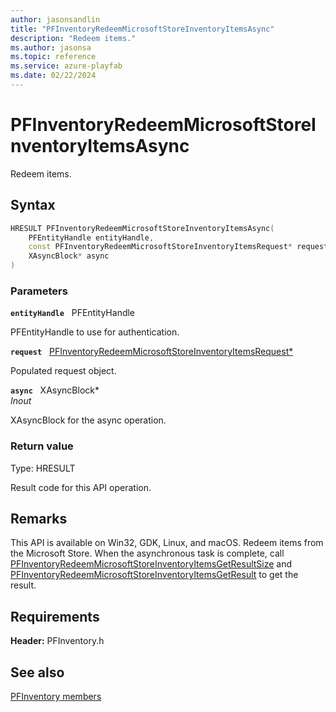 ```yaml
---
author: jasonsandlin
title: "PFInventoryRedeemMicrosoftStoreInventoryItemsAsync"
description: "Redeem items."
ms.author: jasonsa
ms.topic: reference
ms.service: azure-playfab
ms.date: 02/22/2024
---
```


# PFInventoryRedeemMicrosoftStoreInventoryItemsAsync  

Redeem items.  

## Syntax  
  
```cpp
HRESULT PFInventoryRedeemMicrosoftStoreInventoryItemsAsync(  
    PFEntityHandle entityHandle,  
    const PFInventoryRedeemMicrosoftStoreInventoryItemsRequest* request,  
    XAsyncBlock* async  
)  
```  
  
### Parameters  
  
**`entityHandle`** &nbsp; PFEntityHandle  
  
PFEntityHandle to use for authentication.  
  
**`request`** &nbsp; [PFInventoryRedeemMicrosoftStoreInventoryItemsRequest*](../../pfinventorytypes/structs/pfinventoryredeemmicrosoftstoreinventoryitemsrequest.md)  
  
Populated request object.  
  
**`async`** &nbsp; XAsyncBlock*  
*_Inout_*  
  
XAsyncBlock for the async operation.  
  
  
### Return value
Type: HRESULT
  
Result code for this API operation.
  
## Remarks  
  
This API is available on Win32, GDK, Linux, and macOS. Redeem items from the Microsoft Store. When the asynchronous task is complete, call [PFInventoryRedeemMicrosoftStoreInventoryItemsGetResultSize](pfinventoryredeemmicrosoftstoreinventoryitemsgetresultsize.md) and [PFInventoryRedeemMicrosoftStoreInventoryItemsGetResult](pfinventoryredeemmicrosoftstoreinventoryitemsgetresult.md) to get the result.
  
## Requirements  
  
**Header:** PFInventory.h
  
## See also  
[PFInventory members](../pfinventory_members.md)  

  
  
